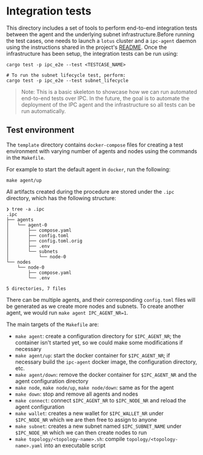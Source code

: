 # Integration tests

This directory includes a set of tools to perform end-to-end integration tests between the agent and the underlying subnet infrastructure.Before running the test cases, one needs to launch a `lotus` cluster and a `ipc-agent` daemon using the instructions shared in the project's [README](../../README.md).
Once the infrastructure has been setup, the integration tests can be run using:

```shell
cargo test -p ipc_e2e --test <TESTCASE_NAME>

# To run the subnet lifecycle test, perform:
cargo test -p ipc_e2e --test subnet_lifecycle
```

> Note: This is a basic skeleton to showcase how we can run automated end-to-end tests over IPC. In the future, the goal is to automate the deployment of the IPC agent and the infrastructure so all tests can be run automatically.


## Test environment

The `template` directory contains `docker-compose` files for creating a test environment with varying number of agents and nodes using the commands in the `Makefile`.

For example to start the default agent in `docker`, run the following:

```shell
make agent/up
```

All artifacts created during the procedure are stored under the `.ipc` directory, which has the following structure:

```console
❯ tree -a .ipc
.ipc
├── agents
│   └── agent-0
│       ├── compose.yaml
│       ├── config.toml
│       ├── config.toml.orig
│       ├── .env
│       └── subnets
│           └── node-0
└── nodes
    └── node-0
        ├── compose.yaml
        └── .env

5 directories, 7 files
```

There can be multiple agents, and their corresponding `config.toml` files will be generated as we create more nodes and subnets. To create another agent, we would run `make agent IPC_AGENT_NR=1`.

The main targets of the `Makefile` are:

* `make agent`: create a configuration directory for `$IPC_AGENT_NR`; the container isn't started yet, so we could make some modifications if necessary
* `make agent/up`: start the docker container for `$IPC_AGENT_NR`; if necessary build the `ipc-agent` docker image, the configuration directory, etc.
* `make agent/down`: remove the docker container for `$IPC_AGENT_NR` and the agent configuration directory
* `make node`, `make node/up`, `make node/down`: same as for the agent
* `make down`: stop and remove all agents and nodes
* `make connect`: connect `$IPC_AGENT_NR` to `$IPC_NODE_NR` and reload the agent configuration
* `make wallet`: creates a new wallet for `$IPC_WALLET_NR` under `$IPC_NODE_NR` which we are then free to assign to anyone
* `make subnet`: creates a new subnet named `$IPC_SUBNET_NAME` under `$IPC_NODE_NR` which we can then create nodes to run
* `make topology/<topology-name>.sh`: compile `topology/<topology-name>.yaml` into an executable script
